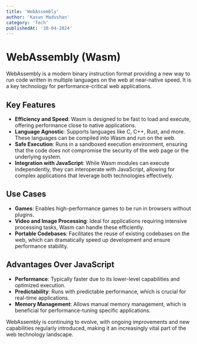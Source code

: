 ```yaml
---
title: 'WebAssembly'
author: 'Kasun Madushan'
category: 'Tech'
publishedAt: '30-04-2024'
---
```

# WebAssembly (Wasm)

WebAssembly is a modern binary instruction format providing a new way to run code written in multiple languages on the web at near-native speed. It is a key technology for performance-critical web applications.

## Key Features

- **Efficiency and Speed**: Wasm is designed to be fast to load and execute, offering performance close to native applications.
- **Language Agnostic**: Supports languages like C, C++, Rust, and more. These languages can be compiled into Wasm and run on the web.
- **Safe Execution**: Runs in a sandboxed execution environment, ensuring that the code does not compromise the security of the web page or the underlying system.
- **Integration with JavaScript**: While Wasm modules can execute independently, they can interoperate with JavaScript, allowing for complex applications that leverage both technologies effectively.

## Use Cases

- **Games**: Enables high-performance games to be run in browsers without plugins.
- **Video and Image Processing**: Ideal for applications requiring intensive processing tasks, Wasm can handle these efficiently.
- **Portable Codebases**: Facilitates the reuse of existing codebases on the web, which can dramatically speed up development and ensure performance stability.

## Advantages Over JavaScript

- **Performance**: Typically faster due to its lower-level capabilities and optimized execution.
- **Predictability**: Runs with predictable performance, which is crucial for real-time applications.
- **Memory Management**: Allows manual memory management, which is beneficial for performance-tuning specific applications.

WebAssembly is continuing to evolve, with ongoing improvements and new capabilities regularly introduced, making it an increasingly vital part of the web technology landscape.
